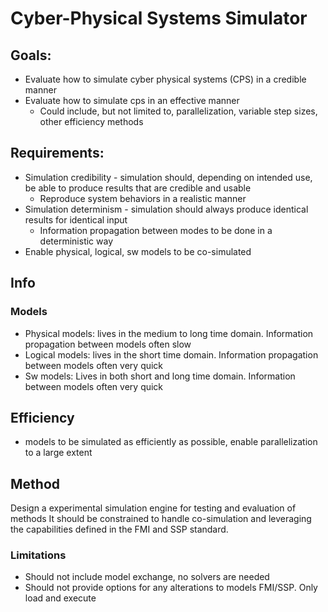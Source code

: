 # Cyber-Physical Systems Simulator
## Goals:
- Evaluate how to simulate cyber physical systems (CPS) in a credible manner
- Evaluate how to simulate cps in an effective manner
  - Could include, but not limited to, parallelization, variable step sizes, other efficiency methods

## Requirements:
- Simulation credibility - simulation should, depending on intended use, be able to produce results that are credible and usable
  - Reproduce system behaviors in a realistic manner 
- Simulation determinism - simulation should always produce identical results for identical input
  - Information propagation between modes to be done in a deterministic way
- Enable physical, logical, sw models to be co-simulated


## Info
### Models
- Physical models: lives in the medium to long time domain. Information propagation between models often slow
- Logical models: lives in the short time domain. Information propagation between models often very quick
- Sw models: Lives in both short and long time domain. Information between models often very quick

## Efficiency
- models to be simulated as efficiently as possible, enable parallelization to a large extent


## Method

Design a experimental simulation engine for testing and evaluation of methods
It should be constrained to handle co-simulation and leveraging the capabilities defined in the FMI and SSP standard.


### Limitations
- Should not include model exchange, no solvers are needed
- Should not provide options for any alterations to models FMI/SSP. Only load and execute 
